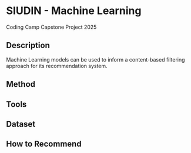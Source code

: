 # SIUDIN - Machine Learning
Coding Camp Capstone Project 2025
## Description
Machine Learning models can be used to inform a content-based filtering approach for its recommendation system.
## Method

## Tools
## Dataset
## How to Recommend
